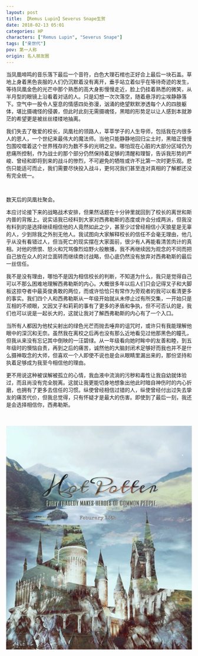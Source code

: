 ```yaml
---
layout: post
title: 【Remus Lupin】Severus Snape生贺
date: 2018-02-13 05:01
categories: HP
characters: ["Remus Lupin", "Severus Snape"]
tags: ["亲世代"]
pov: 第一人称
origin: 名人朋友圈
---
```


当凤凰啼鸣的音乐落下最后一个音符，白色大理石棺也正好合上最后一块石盖。草地上身着黑色丧服的人们仍沉默着没有离开，垂手站立着似乎在等待奇迹的发生，等待凤凰金色的光芒中那个熟悉的高大身影慢慢走近，脸上仍挂着熟悉的微笑，从半月型的眼镜上沿看着对话的人。只是幻想一次次落空，随着悬浮的尘埃静静落下。空气中一股令人窒息的情感四处弥漫，汹涌的绝望默默渗透每个人的四肢躯体，堪比摄魂怪的侵袭，但此时此刻无需摄魂怪，黑暗的形势足以让人感到本就渺茫的希望更是被丝丝缕缕地抽离。

我们失去了敬爱的校长，凤凰社的领路人，莘莘学子的人生导师，包括我在内很多人的恩人，一个世纪来最伟大的魔法师。当他只能静静地回归尘土时，黑暗正慢慢包围咬噬着这个世界残存的为数不多的光明之垒。哪怕现在心脏的大部分区域仍为悲痛所控制，作为战士的那个部分仍然保持着足够的清醒和理智，告诉我形势的严峻、曾经和即将到来的战斗的惨烈，不可避免的牺牲或许不比第一次时更乐观。悲伤只能适可而止，我们需要尽快投入战斗，更何况我们甚至连对真相的了解都还没有完全统一。

<br>

数天后的凤凰社聚会。

本应讨论接下来的战略战术安排，但果然话题在十分钟里就回到了校长的离世和斯内普的背叛上。说实话我已经料到大家对西弗勒斯的态度或许会分成两派，但我没有料到的是选择继续相信他的人竟然如此之少，甚至少过曾经相信小天狼星是无辜的人，少到除我之外别无他人。我试图向大家解释校长的信任不会毫无理由，他几乎从没有看错过人，但当死亡的现实摆在大家面前，很少有人再能看清苦肉计的真相。对他的愤恨、怒火和咒骂像烈焰野火般散播，我不再继续因为观念的不同而把自己放在众人的对立面转而继续商讨战略，但心底仍然没有放弃对西弗勒斯的最后一丝信任。

我不是没有理由，哪怕不是因为相信校长的判断，不知道为什么，我只是觉得自己可以不那么困难地理解西弗勒斯的内心。大概很多年以后人们只会记得叉子和大脚板这掠夺者中最英俊勇敢的两位，而或许恰恰只有常作为旁观者的我可以看清更多的事实。我们四个人和西弗勒斯从一年级开始就从未停止过有所交集，一开始只是互相的不顺眼，又因叉子和莉莉的事有了更多的矛盾和争执，但不可否认的是，我们也可以说是一起长大的，这就让我对了解西弗勒斯的内心有了一个入口。

当所有人都因为他杖尖射出的绿色光芒而抛去唾弃的诅咒时，或许只有我能理解他眼中的深沉和无奈。虽然我在离校之后再也没有那么近地看见过他那黑色的瞳孔，但我从来没有忘记其中倒映的一汪碧绿。从一年级看向她时眸中的友善和睦，到五年级时的懊恼自责，再到之后的痛苦，诚然他的大脑封闭术足够好而我也并不是什么摄神取念的大师，但喜欢一个人即使不说也是会从眼睛里漏出来的，那份坚持和执着足够成为我至今相信他的理由。

更不用说这种被误解被孤立的心情，我血液中流淌的污秽和毒性让我自幼就体验过，而且尚没有完全脱离。这就让我更能切身地想象出他此时暗自神伤时的内心折磨，也拥有了更多去信任的习惯。纵使曾经相信过错的人，纵使曾经付出过失去挚友的痛苦代价，但我总觉得，只有怀疑才是最大的伤害。即使到了最后一刻，我还是会选择相信你，西弗勒斯。

<br><br>
![](https://github.com/junesirius/junesirius.github.io/blob/master/assets/images/mrpyq/2018-02-13-Remus-Lupin.jpg)